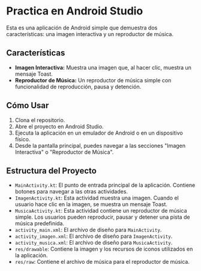 # Practica en Android Studio

Esta es una aplicación de Android simple que demuestra dos características: una imagen interactiva y un reproductor de música.

## Características

*   **Imagen Interactiva:** Muestra una imagen que, al hacer clic, muestra un mensaje Toast.
*   **Reproductor de Música:** Un reproductor de música simple con funcionalidad de reproducción, pausa y detención.

## Cómo Usar

1.  Clona el repositorio.
2.  Abre el proyecto en Android Studio.
3.  Ejecuta la aplicación en un emulador de Android o en un dispositivo físico.
4.  Desde la pantalla principal, puedes navegar a las secciones "Imagen Interactiva" o "Reproductor de Música".

## Estructura del Proyecto

*   `MainActivity.kt`: El punto de entrada principal de la aplicación. Contiene botones para navegar a las otras actividades.
*   `ImagenActivity.kt`: Esta actividad muestra una imagen. Cuando el usuario hace clic en la imagen, se muestra un mensaje Toast.
*   `MusicaActivity.kt`: Esta actividad contiene un reproductor de música simple. Los usuarios pueden reproducir, pausar y detener una pista de música predefinida.
*   `activity_main.xml`: El archivo de diseño para `MainActivity`.
*   `activity_imagen.xml`: El archivo de diseño para `ImagenActivity`.
*   `activity_musica.xml`: El archivo de diseño para `MusicaActivity`.
*   `res/drawable`: Contiene la imagen y los recursos de iconos utilizados en la aplicación.
*   `res/raw`: Contiene el archivo de música para el reproductor de música.

